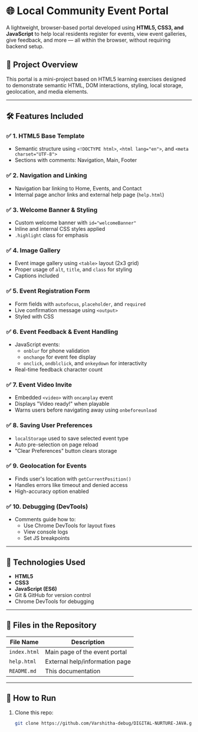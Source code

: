 # 🌐 Local Community Event Portal

A lightweight, browser-based portal developed using **HTML5, CSS3, and JavaScript** to help local residents register for events, view event galleries, give feedback, and more — all within the browser, without requiring backend setup.

## 📌 Project Overview

This portal is a mini-project based on HTML5 learning exercises designed to demonstrate semantic HTML, DOM interactions, styling, local storage, geolocation, and media elements.

---

## 🛠️ Features Included

### ✅ 1. HTML5 Base Template
- Semantic structure using `<!DOCTYPE html>`, `<html lang="en">`, and `<meta charset="UTF-8">`
- Sections with comments: Navigation, Main, Footer

### ✅ 2. Navigation and Linking
- Navigation bar linking to Home, Events, and Contact
- Internal page anchor links and external help page (`help.html`)

### ✅ 3. Welcome Banner & Styling
- Custom welcome banner with `id="welcomeBanner"`
- Inline and internal CSS styles applied
- `.highlight` class for emphasis

### ✅ 4. Image Gallery
- Event image gallery using `<table>` layout (2x3 grid)
- Proper usage of `alt`, `title`, and `class` for styling
- Captions included

### ✅ 5. Event Registration Form
- Form fields with `autofocus`, `placeholder`, and `required`
- Live confirmation message using `<output>`
- Styled with CSS

### ✅ 6. Event Feedback & Event Handling
- JavaScript events:
  - `onblur` for phone validation
  - `onchange` for event fee display
  - `onclick`, `ondblclick`, and `onkeydown` for interactivity
- Real-time feedback character count

### ✅ 7. Event Video Invite
- Embedded `<video>` with `oncanplay` event
- Displays "Video ready!" when playable
- Warns users before navigating away using `onbeforeunload`

### ✅ 8. Saving User Preferences
- `localStorage` used to save selected event type
- Auto pre-selection on page reload
- "Clear Preferences" button clears storage

### ✅ 9. Geolocation for Events
- Finds user's location with `getCurrentPosition()`
- Handles errors like timeout and denied access
- High-accuracy option enabled

### ✅ 10. Debugging (DevTools)
- Comments guide how to:
  - Use Chrome DevTools for layout fixes
  - View console logs
  - Set JS breakpoints

---

## 🧰 Technologies Used

- **HTML5**
- **CSS3**
- **JavaScript (ES6)**
- Git & GitHub for version control  
- Chrome DevTools for debugging

---

## 📁 Files in the Repository

| File Name        | Description                           |
|------------------|---------------------------------------|
| `index.html`     | Main page of the event portal         |
| `help.html`      | External help/information page        |
| `README.md`      | This documentation                    |

---

## 🚀 How to Run

1. Clone this repo:
   ```bash
   git clone https://github.com/Varshitha-debug/DIGITAL-NURTURE-JAVA.git
